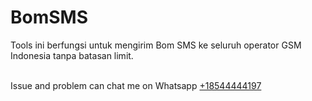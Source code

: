 # BomSMS
Tools ini berfungsi untuk mengirim Bom SMS ke seluruh operator GSM Indonesia tanpa batasan limit.<br>
<!-- Untuk harga lisensi sendiri akan dikenakan <strong>Rp 10000</strong> via pulsa <strong>3 (Tri)</strong><br> -->
<br>
Issue and problem can chat me on Whatsapp <a href="https://wa.me/18544444197">+18544444197</a>
